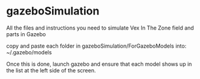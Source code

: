 # gazeboSimulation
All the files and instructions you need to simulate Vex In The Zone field and parts in Gazebo

copy and paste each folder in gazeboSimulation/ForGazeboModels into:
~/.gazebo/models

Once this is done, launch gazebo and ensure that each model shows up in the list at the left side of the screen. 
